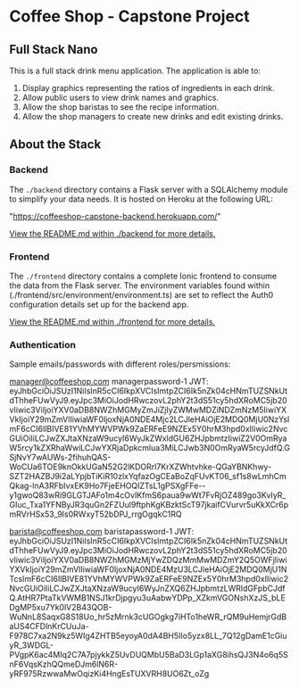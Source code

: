 # Coffee Shop - Capstone Project

## Full Stack Nano

This is a full stack drink menu application. The application is able to:

1) Display graphics representing the ratios of ingredients in each drink.
2) Allow public users to view drink names and graphics.
3) Allow the shop baristas to see the recipe information.
4) Allow the shop managers to create new drinks and edit existing drinks.

## About the Stack

### Backend

The `./backend` directory contains a Flask server with a SQLAlchemy module to simplify your data needs. It is hosted on Heroku at the following URL: 

"https://coffeeshop-capstone-backend.herokuapp.com/"

[View the README.md within ./backend for more details.](./backend/README.md)

### Frontend

The `./frontend` directory contains a complete Ionic frontend to consume the data from the Flask server. The environment variables found within (./frontend/src/environment/environment.ts) are set to reflect the Auth0 configuration details set up for the backend app. 

[View the README.md within ./frontend for more details.](./frontend/README.md)

### Authentication 

Sample emails/passwords with different roles/persmissions:

manager@coffeeshop.com 
managerpassword-1 
JWT: 
eyJhbGciOiJSUzI1NiIsInR5cCI6IkpXVCIsImtpZCI6Ik5nZk04cHNmTUZSNkUtdThheFUwVyJ9.eyJpc3MiOiJodHRwczovL2phY2t3dS51cy5hdXRoMC5jb20vIiwic3ViIjoiYXV0aDB8NWZhMGMyZmJiZjIyZWMwMDZiNDZmNzM5IiwiYXVkIjoiY29mZmVlIiwiaWF0IjoxNjA0NDE4Mjc2LCJleHAiOjE2MDQ0MjU0NzYsImF6cCI6IlBIVE81YVhMYWVPWk9ZaERFeE9NZEx5Y0hrM3hpd0xIIiwic2NvcGUiOiIiLCJwZXJtaXNzaW9ucyI6WyJkZWxldGU6ZHJpbmtzIiwiZ2V0OmRyaW5rcy1kZXRhaWwiLCJwYXRjaDpkcmlua3MiLCJwb3N0OmRyaW5rcyJdfQ.GSjNvY7wAUWs-2fihuhQAS-WoCUa6TOE9knOkkUGaN52G2lKDORrl7KrXZWhtvhke-QGaYBNKhwy-SZT2HAZBJ9i2aLYpjbTiKiR10zlxYqfazOgCEaBoZqFUvKT06_sf1s8wLmhCmQkag-lnA3RFbIvxEK9Ho7FjeEHOQIZTsL1gPSXgFFe--y1gwoQ83wRi9GLGTJAFo1m4cOvIKfmS6paua9wWt7FvRjOZ489go3KvIyR_GIuc_Txa1YFNByJR3quGn2FZUul9ftphKgKBzktScT97jkaifCVurvr5uKkXCr6pmRVrHSx53_9Is0RWxyT52bDPJ_rrgOgqkC1RQ




barista@coffeeshop.com
baristapassword-1
JWT: 
eyJhbGciOiJSUzI1NiIsInR5cCI6IkpXVCIsImtpZCI6Ik5nZk04cHNmTUZSNkUtdThheFUwVyJ9.eyJpc3MiOiJodHRwczovL2phY2t3dS51cy5hdXRoMC5jb20vIiwic3ViIjoiYXV0aDB8NWZhMGMzMjYwZDQzMmMwMDZmY2Q5OWFjIiwiYXVkIjoiY29mZmVlIiwiaWF0IjoxNjA0NDE4MzU3LCJleHAiOjE2MDQ0MjU1NTcsImF6cCI6IlBIVE81YVhMYWVPWk9ZaERFeE9NZEx5Y0hrM3hpd0xIIiwic2NvcGUiOiIiLCJwZXJtaXNzaW9ucyI6WyJnZXQ6ZHJpbmtzLWRldGFpbCJdfQ.AtHR7PtaTkVWMB1NSJ1krDjpgyu3uAabwYDPp_XZkmVGONshXzJS_bLEDgMP5xu7Yk0lV2B43QOB-WuNnL8SaqxG8S18Uo_hr5zMrnk3cUGOgkg7iHTo1heWR_rQM9uHemjrGdBaUS4CFDlnKrCUuJa-F978C7xa2N9kz5WIg4ZHTB5eyoyA0dA4BH5IIo5yzx8LL_7Q12gDamE1cGiuyR_3WDGL-PVgpK6ac4MIq2C7A7pjykkZ5UvDUQMbU5BaD3LGp1aXG8ihsQJ3N4o6q5SnF6VqsKzhQQmeDJm6lN6R-yRF975RzwwaMwOqizKi4HngEsTUXVRH8UO6Zt_oZg

